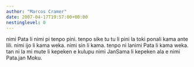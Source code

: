 ```yaml
---
author: "Marcos Cramer"
date: 2007-04-17T19:57:00+00:00
nestinglevel: 0
---
```

nimi Pata li nimi pi tenpo pini. tenpo sike tu tu li pini la toki ponali kama ante lili. nimi ijo li kama weka. nimi sin li kama. tenpo ni lanimi Pata li kama weka. tan ni la mi mute li kepeken e kulupu nimi JanSama li kepeken ala e nimi Pata.jan Moku.